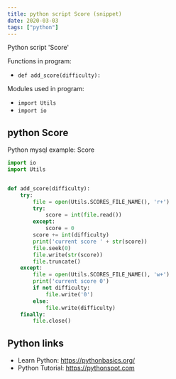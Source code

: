 ```yaml
---
title: python script Score (snippet)
date: 2020-03-03
tags: ["python"]
---
```

Python script 'Score'

Functions in program: 
* `def add_score(difficulty):`

Modules used in program: 
* `import Utils`
* `import io`

## python Score

Python mysql example: Score

```python
import io
import Utils


def add_score(difficulty):
    try:
        file = open(Utils.SCORES_FILE_NAME(), 'r+')
        try:
            score = int(file.read())
        except:
            score = 0
        score += int(difficulty)
        print('current score ' + str(score))
        file.seek(0)
        file.write(str(score))
        file.truncate()
    except:
        file = open(Utils.SCORES_FILE_NAME(), 'w+')
        print('current score 0')
        if not difficulty:
            file.write('0')
        else:
            file.write(difficulty)
    finally:
        file.close()

```

## Python links

- Learn Python: https://pythonbasics.org/
- Python Tutorial: https://pythonspot.com
